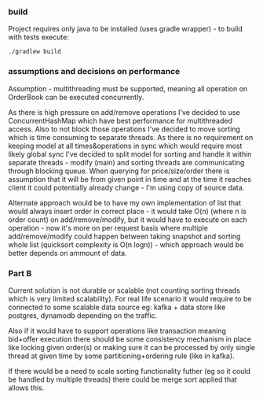 ### build

Project requires only java to be installed (uses gradle wrapper) - to build with tests execute:

```shell
./gradlew build
```

### assumptions and decisions on performance

Assumption - multithreading must be supported, meaning all operation on OrderBook can be executed concurrently.

As there is high pressure on add/remove operations I've decided to use ConcurrentHashMap which have best performance for
multithreaded access. Also to not block those operations I've decided to move sorting which is time consuming to separate
threads. As there is no requirement on keeping model at all times&operations in sync which would require most likely
global sync I've decided to split model for sorting and handle it within separate threads - modify (main) and sorting threads
are communicating through blocking queue.
When querying for price/size/order there is assumption that it will be from given point in time and at the time it reaches client
it could potentially already change - I'm using copy of source data.

Alternate approach would be to have my own implementation of list that would always insert order in correct place - it would
take O(n) (where n is order count) on add/remove/modify, but it would have to execute on each operation - now it's more on
per request basis where multiple add/remove/modify could happen between taking snapshot and sorting whole list 
(quicksort complexity is O(n logn)) - which approach  would be better depends on ammount of data.

### Part B
Current solution is not durable or scalable (not counting sorting threads which is very limited scalability). For real life
scenario it would require to be connected to some scalable data source eg: kafka + data store like postgres, dynamodb depending
on the traffic.

Also if it would have to support operations like transaction meaning bid+offer execution there should be some consistency
mechanism in place like locking given order(s) or making sure it can be processed by only single thread at given time by
some partitioning+ordering rule (like in kafka).

If there would be a need to scale sorting functionality futher (eg so it could be handled by multiple threads) there could
be merge sort applied that allows this.
